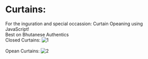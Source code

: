 # Curtains:

For the inguration and special occassion: Curtain Opeaning using JavaScript!
<br>
Best on Bhutanese Authentics
<br>
Closed Curtains:
![1](https://user-images.githubusercontent.com/92090571/177761264-9831c939-23f6-4380-8689-a0d825634e7f.png)
<br>
<br>
Opean Curtains:
![2](https://user-images.githubusercontent.com/92090571/177761284-a44b6e5d-6fa6-4291-9935-d82a43c1dbc2.png)
